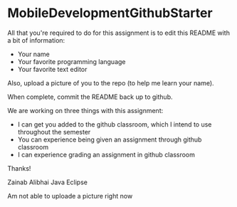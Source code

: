 # MobileDevelopmentGithubStarter

All that you're required to do for this assignment is to edit this README with a bit of information:

* Your name
* Your favorite programming language
* Your favorite text editor

Also, upload a picture of you to the repo (to help me learn your name).

When complete, commit the README back up to github.

We are working on three things with this assignment:
  * I can get you added to the github classroom, which I intend to use throughout the semester
  * You can experience being given an assignment through github classroom
  * I can experience grading an assignment in github classroom
  
Thanks!


Zainab Alibhai
Java
Eclipse

Am not able to uploade a picture right now
